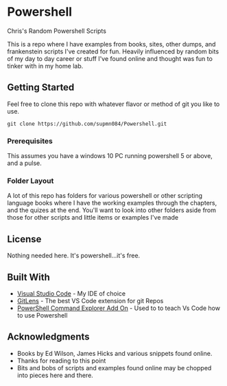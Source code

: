 # Powershell
Chris's Random Powershell Scripts

This is a repo where I have examples from books, sites, other dumps, and  frankenstein scripts I've created for fun. Heavily influenced by random bits of my day to day career or stuff I've found online and thought was fun to tinker with in my home lab. 

## Getting Started

Feel free to clone this repo with whatever flavor or method of git you like to use. 

```
git clone https://github.com/supmn084/Powershell.git
```

### Prerequisites

This assumes you have a windows 10 PC running powershell 5 or above, and a pulse. 

### Folder Layout

A lot of this repo has folders for various powershell or other scripting language books where I have the working examples through the chapters, and the quizes at the end. You'll want to look into other folders aside from those for other scripts and little items or examples I've made

## License

Nothing needed here. It's powershell...it's free.

## Built With

* [Visual Studio Code](https://visualstudio.microsoft.com/) - My IDE of choice
* [GitLens](https://gitlens.amod.io/) - The best VS Code extension for git Repos
* [PowerShell Command Explorer Add On](https://code.visualstudio.com/docs/languages/powershell) - Used to to teach Vs Code how to use Powershell

## Acknowledgments

* Books by Ed Wilson, James Hicks and various snippets found online.
* Thanks for reading to this point
* Bits and bobs of scripts and examples found online may be chopped into pieces here and there. 
